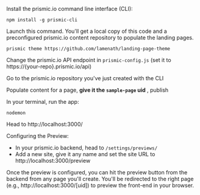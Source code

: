 Install the prismic.io command line interface (CLI):

```npm install -g prismic-cli```

Launch this command. You'll get a local copy of this code and a preconfigured prismic.io content repository to populate the landing pages.

```prismic theme https://github.com/lamenath/landing-page-theme```

Change the prismic.io API endpoint in ```prismic-config.js``` (set it to https://{your-repo}.prismic.io/api)

Go to the prismic.io repository you've just created with the CLI

Populate content for a page, **give it the ```sample-page``` uid** , publish

In your terminal, run the app:

```nodemon```

Head to http://localhost:3000/

Configuring the Preview: 

- In your prismic.io backend, head to `/settings/previews/`
- Add a new site, give it any name and set the site URL to http://localhost:3000/preview

Once the preview is configured, you can hit the preview button from the backend from any page you'll create. You'll be redirected to the right page (e.g., http://localhost:3000/[uid]) to preview the front-end in your browser.
